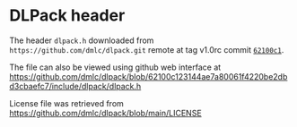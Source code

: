 # DLPack header

The header `dlpack.h` downloaded from `https://github.com/dmlc/dlpack.git` remote at tag v1.0rc commit [`62100c1`](https://github.com/dmlc/dlpack/commit/62100c123144ae7a80061f4220be2dbd3cbaefc7).

The file can also be viewed using github web interface at https://github.com/dmlc/dlpack/blob/62100c123144ae7a80061f4220be2dbd3cbaefc7/include/dlpack/dlpack.h

License file was retrieved from https://github.com/dmlc/dlpack/blob/main/LICENSE
